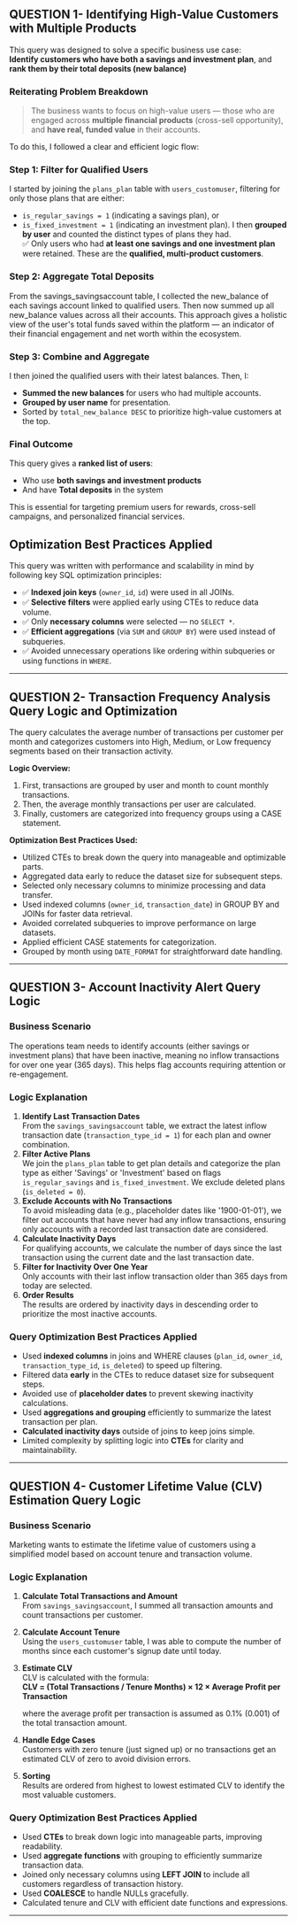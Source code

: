 ## QUESTION 1- Identifying High-Value Customers with Multiple Products
This query was designed to solve a specific business use case:  
**Identify customers who have both a savings and investment plan**, and **rank them by their total deposits (new balance)** 
### Reiterating Problem Breakdown
> The business wants to focus on high-value users — those who are engaged across **multiple financial products** (cross-sell opportunity), and **have real, funded value** in their accounts.

To do this, I followed a clear and efficient logic flow:
### Step 1: Filter for Qualified Users
I started by joining the `plans_plan` table with `users_customuser`, filtering for only those plans that are either:
- `is_regular_savings = 1` (indicating a savings plan), or  
- `is_fixed_investment = 1` (indicating an investment plan).
I then **grouped by user** and counted the distinct types of plans they had.  
✅ Only users who had **at least one savings and one investment plan** were retained. These are the **qualified, multi-product customers**.

### Step 2: Aggregate Total Deposits
From the savings_savingsaccount table, I collected the new_balance of each savings account linked to qualified users.
Then now summed up all new_balance values across all their accounts.
This approach gives a holistic view of the user's total funds saved within the platform — an indicator of their financial engagement and net worth within the ecosystem.

### Step 3: Combine and Aggregate
I then joined the qualified users with their latest balances. Then, I:
- **Summed the new balances** for users who had multiple accounts.
- **Grouped by user name** for presentation.
- Sorted by `total_new_balance DESC` to prioritize high-value customers at the top.

### Final Outcome
This query gives a **ranked list of users**:
- Who use **both savings and investment products**
- And have **Total deposits** in the system

This is essential for targeting premium users for rewards, cross-sell campaigns, and personalized financial services.

## Optimization Best Practices Applied
This query was written with performance and scalability in mind by following key SQL optimization principles:
- ✅ **Indexed join keys** (`owner_id`, `id`) were used in all JOINs.
- ✅ **Selective filters** were applied early using CTEs to reduce data volume.
- ✅ Only **necessary columns** were selected — no `SELECT *`.
- ✅ **Efficient aggregations** (via `SUM` and `GROUP BY`) were used instead of subqueries.
- ✅ Avoided unnecessary operations like ordering within subqueries or using functions in `WHERE`.


----
## QUESTION 2- Transaction Frequency Analysis Query Logic and Optimization
The query calculates the average number of transactions per customer per month and categorizes customers into High, Medium, or Low frequency segments based on their transaction activity.

**Logic Overview:**
1. First, transactions are grouped by user and month to count monthly transactions.
2. Then, the average monthly transactions per user are calculated.
3. Finally, customers are categorized into frequency groups using a CASE statement.

**Optimization Best Practices Used:**
- Utilized CTEs to break down the query into manageable and optimizable parts.
- Aggregated data early to reduce the dataset size for subsequent steps.
- Selected only necessary columns to minimize processing and data transfer.
- Used indexed columns (`owner_id`, `transaction_date`) in GROUP BY and JOINs for faster data retrieval.
- Avoided correlated subqueries to improve performance on large datasets.
- Applied efficient CASE statements for categorization.
- Grouped by month using `DATE_FORMAT` for straightforward date handling.

---
## QUESTION 3- Account Inactivity Alert Query Logic
### Business Scenario
The operations team needs to identify accounts (either savings or investment plans) that have been inactive, meaning no inflow transactions for over one year (365 days). This helps flag accounts requiring attention or re-engagement.

### Logic Explanation
1. **Identify Last Transaction Dates**  
   From the `savings_savingsaccount` table, we extract the latest inflow transaction date (`transaction_type_id = 1`) for each plan and owner combination.
2. **Filter Active Plans**  
   We join the `plans_plan` table to get plan details and categorize the plan type as either 'Savings' or 'Investment' based on flags `is_regular_savings` and `is_fixed_investment`. We exclude deleted plans (`is_deleted = 0`).
3. **Exclude Accounts with No Transactions**  
   To avoid misleading data (e.g., placeholder dates like '1900-01-01'), we filter out accounts that have never had any inflow transactions, ensuring only accounts with a recorded last transaction date are considered.
4. **Calculate Inactivity Days**  
   For qualifying accounts, we calculate the number of days since the last transaction using the current date and the last transaction date.
5. **Filter for Inactivity Over One Year**  
   Only accounts with their last inflow transaction older than 365 days from today are selected.
6. **Order Results**  
   The results are ordered by inactivity days in descending order to prioritize the most inactive accounts.

### Query Optimization Best Practices Applied
- Used **indexed columns** in joins and WHERE clauses (`plan_id`, `owner_id`, `transaction_type_id`, `is_deleted`) to speed up filtering.
- Filtered data **early** in the CTEs to reduce dataset size for subsequent steps.
- Avoided use of **placeholder dates** to prevent skewing inactivity calculations.
- Used **aggregations and grouping** efficiently to summarize the latest transaction per plan.
- **Calculated inactivity days** outside of joins to keep joins simple.
- Limited complexity by splitting logic into **CTEs** for clarity and maintainability.

---
## QUESTION 4- Customer Lifetime Value (CLV) Estimation Query Logic
### Business Scenario
Marketing wants to estimate the lifetime value of customers using a simplified model based on account tenure and transaction volume.
### Logic Explanation
1. **Calculate Total Transactions and Amount**  
   From `savings_savingsaccount`, I summed all transaction amounts and count transactions per customer.
2. **Calculate Account Tenure**  
   Using the `users_customuser` table, I was able to compute the number of months since each customer's signup date until today.
3. **Estimate CLV**  
   CLV is calculated with the formula:  
**CLV = (Total Transactions / Tenure Months) × 12 × Average Profit per Transaction**

   where the average profit per transaction is assumed as 0.1% (0.001) of the total transaction amount.
4. **Handle Edge Cases**  
   Customers with zero tenure (just signed up) or no transactions get an estimated CLV of zero to avoid division errors.
5. **Sorting**  
   Results are ordered from highest to lowest estimated CLV to identify the most valuable customers.

### Query Optimization Best Practices Applied
- Used **CTEs** to break down logic into manageable parts, improving readability.
- Used **aggregate functions** with grouping to efficiently summarize transaction data.
- Joined only necessary columns using **LEFT JOIN** to include all customers regardless of transaction history.
- Used **COALESCE** to handle NULLs gracefully.
- Calculated tenure and CLV with efficient date functions and expressions.

---



